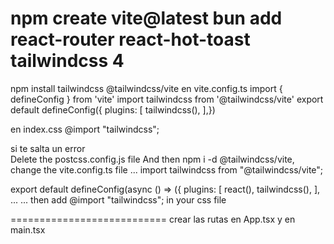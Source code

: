 npm create vite@latest
bun add react-router react-hot-toast
tailwindcss 4
=========================
npm install tailwindcss @tailwindcss/vite
en vite.config.ts
  import { defineConfig } from 'vite'
  import tailwindcss from '@tailwindcss/vite'
  export default defineConfig({  plugins: [    tailwindcss(),  ],})

en index.css    @import "tailwindcss";

si te salta un error    
Delete the postcss.config.js file
And then npm i -d @tailwindcss/vite, 
change the vite.config.ts file
...
import tailwindcss from "@tailwindcss/vite";

export default defineConfig(async () => ({
  plugins: [
    react(),
    tailwindcss(),
  ],
...
...
then add @import "tailwindcss"; in your css file

===========================
crear las rutas en App.tsx y en main.tsx



